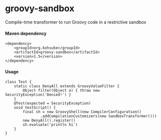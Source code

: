 groovy-sandbox
==============

Compile-time transformer to run Groovy code in a restrictive sandbox 


#### Maven dependency

    <dependency>
        <groupId>org.kohsuke</groupId>
        <artifactId>groovy-sandbox</artifactId>
        <version>1.5</version>
    </dependency>

#### Usage

    class Test {
        static class DenyAll extends GroovyValueFilter {
            Object filter(Object o) { throw new SecurityException('Denied!') }
        }
        @Test(expected = SecurityException)
        void testScript() {
            final sh = new GroovyShell(new CompilerConfiguration()
                    .addCompilationCustomizers(new SandboxTransformer()))
            new DenyAll().register()
            sh.evaluate('println hi')
        }
    }

